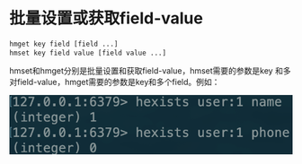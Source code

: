 # 批量设置或获取field-value

```text
hmget key field [field ...]
hmset key field value [field value ...]
```

hmset和hmget分别是批量设置和获取field-value，hmset需要的参数是key 和多对field-value，hmget需要的参数是key和多个field。例如：

![](../../.gitbook/assets/image%20%2878%29.png)

